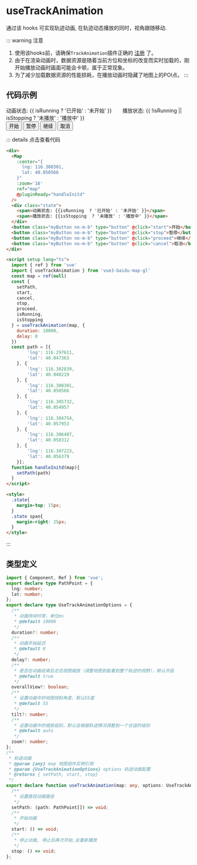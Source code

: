 # useTrackAnimation

通过该 hooks 可实现轨迹动画, 在轨迹动态播放的同时，视角跟随移动.

::: warning 注意
1. 使用该hooks前，请确保`TrackAnimation`插件正确的 [注册](../guide/#插件注册) 了。
2. 由于在渲染动画时，数据资源是随着当前方位和坐标的改变而实时加载的，刚开始播放动画时画面可能会卡顿，属于正常现象。
3. 为了减少加载数据资源的性能损耗，在播放动画时隐藏了地图上的POI点。
:::
## 代码示例

<div>
  <Map 
    :center="{
      lng: 116.308301,
      lat: 40.050566
    }"
    :zoom='16'
    ref="map" 
    @pluginReady="handleInitd"
  />
  <div class="state">
    <span>动画状态: {{ isRunning  ? '已开始' : '未开始' }}</span>
    <span>播放状态: {{ !isRunning || isStopping  ? '未播放' : '播放中' }}</span>
  </div>
  <button class="myButton no-m-b" type="button" @click="start">开始</button>
  <button class="myButton no-m-b" type="button" @click="stop">暂停</button>
  <button class="myButton no-m-b" type="button" @click="proceed">继续</button>
  <button class="myButton no-m-b" type="button" @click="cancel">取消</button>
</div>

<script setup lang="ts">
  import { ref } from 'vue'
  import { useTrackAnimation } from '../../../packages/hooks/useTrackAnimation'
  const map = ref(null)
  const { 
    setPath,
    start,
    cancel,
    stop,
    proceed,
    isRunning,
    isStopping
  } = useTrackAnimation(map, {
    duration:10000,
    delay:0
  })
  const path = [{
        'lng': 116.297611,
        'lat': 40.047363
    }, {
        'lng': 116.302839,
        'lat': 40.048219
    }, {
        'lng': 116.308301,
        'lat': 40.050566
    }, {
        'lng': 116.305732,
        'lat': 40.054957
    }, {
        'lng': 116.304754,
        'lat': 40.057953
    }, {
        'lng': 116.306487,
        'lat': 40.058312
    }, {
        'lng': 116.307223,
        'lat': 40.056379
    }];
  function handleInitd(map){
    
    setPath(path)
  }
</script>

<style>
  .state{
    margin-top: 15px;
  }
  .state span{
    margin-right: 25px;
  }
</style>

::: details 点击查看代码
```html
<div>
  <Map 
    :center="{
      lng: 116.308301,
      lat: 40.050566
    }"
    :zoom='16'
    ref="map" 
    @pluginReady="handleInitd"
  />
  <div class="state">
    <span>动画状态: {{isRunning  ? '已开始' : '未开始' }}</span>
    <span>播放状态: {{isStopping  ? '未播放' : '播放中' }}</span>
  </div>
  <button class="myButton no-m-b" type="button" @click="start">开始</button>
  <button class="myButton no-m-b" type="button" @click="stop">暂停</button>
  <button class="myButton no-m-b" type="button" @click="proceed">继续</button>
  <button class="myButton no-m-b" type="button" @click="cancel">取消</button>
</div>

<script setup lang="ts">
  import { ref } from 'vue'
  import { useTrackAnimation } from 'vue3-baidu-map-gl'
  const map = ref(null)
  const { 
    setPath,
    start,
    cancel,
    stop,
    proceed,
    isRunning,
    isStopping
  } = useTrackAnimation(map, {
    duration: 10000,
    delay: 0
  })
  const path = [{
        'lng': 116.297611,
        'lat': 40.047363
    }, {
        'lng': 116.302839,
        'lat': 40.048219
    }, {
        'lng': 116.308301,
        'lat': 40.050566
    }, {
        'lng': 116.305732,
        'lat': 40.054957
    }, {
        'lng': 116.304754,
        'lat': 40.057953
    }, {
        'lng': 116.306487,
        'lat': 40.058312
    }, {
        'lng': 116.307223,
        'lat': 40.056379
    }];
  function handleInitd(map){
    setPath(path)
  }
</script>

<style>
  .state{
    margin-top: 15px;
  }
  .state span{
    margin-right: 25px;
  }
</style>
```
:::
## 类型定义

```ts
import { Component, Ref } from 'vue';
export declare type PathPoint = {
  lng: number;
  lat: number;
};
export declare type UseTrackAnimationOptions = {
  /**
   * 动画持续时常，单位ms
   * @default 10000
   */
  duration?: number;
  /**
   * 动画开始延迟
   * @default 0
   */
  delay?: number;
  /**
   * 是否在动画结束后总览视图缩放（调整地图到能看到整个轨迹的视野），默认开启
   * @default true
   */
  overallView?: boolean;
  /**
   * 设置动画中的地图倾斜角度，默认55度
   * @default 55
   */
  tilt?: number;
  /**
   * 设置动画中的缩放级别，默认会根据轨迹情况调整到一个合适的级别
   * @default auto
   */
  zoom?: number;
};
/**
 * 轨迹动画
 * @param {any} map 地图组件实例引用
 * @param {UseTrackAnimationOptions} options 轨迹动画配置
 * @returns { setPath, start, stop}
 */
export declare function useTrackAnimation(map: any, options: UseTrackAnimationOptions): {
  /**
   * 设置路径动画路径
   */
  setPath: (path: PathPoint[]) => void;
  /**
   * 开始动画
   */
  start: () => void;
  /**
   * 停止动画, 停止后再次开始,会重新播放
   */
  stop: () => void;
};
```
